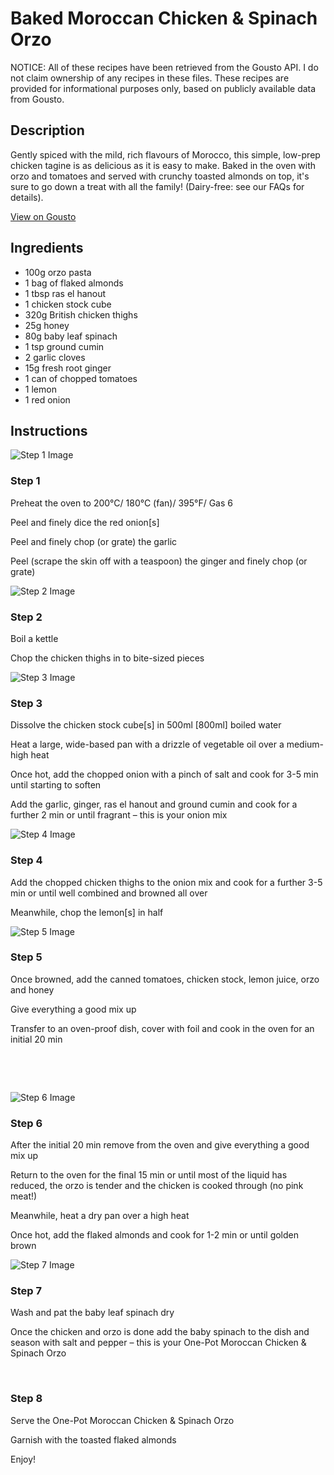 # Baked Moroccan Chicken & Spinach Orzo

NOTICE: All of these recipes have been retrieved from the Gousto API. I do not claim ownership of any recipes in these files. These recipes are provided for informational purposes only, based on publicly available data from Gousto.

## Description

Gently spiced with the mild, rich flavours of Morocco, this simple, low-prep chicken tagine is as delicious as it is easy to make. Baked in the oven with orzo and tomatoes and served with crunchy toasted almonds on top, it's sure to go down a treat with all the family! (Dairy-free: see our FAQs for details).

[View on Gousto](https://www.gousto.co.uk/recipes/cookbook/baked-moroccan-chicken-spinach-orzo)

## Ingredients

- 100g orzo pasta
- 1 bag of flaked almonds
- 1 tbsp ras el hanout
- 1 chicken stock cube 
- 320g British chicken thighs
- 25g honey
- 80g baby leaf spinach
- 1 tsp ground cumin
- 2 garlic cloves
- 15g fresh root ginger
- 1 can of chopped tomatoes
- 1 lemon
- 1 red onion

## Instructions

![Step 1 Image](https://production-media.gousto.co.uk/cms/recipe-step-image/1615.-step-1-x200.jpg)

### Step 1

Preheat the oven to 200&deg;C/ 180&deg;C (fan)/ 395&deg;F/ Gas 6


Peel and finely dice the red&nbsp;onion<span class="text-danger">[s]</span>


Peel and finely chop (or grate) the garlic


Peel (scrape the skin off with a teaspoon) the ginger&nbsp;and finely chop (or grate)

![Step 2 Image](https://production-media.gousto.co.uk/cms/recipe-step-image/1615.-step-2-x200.jpg)

### Step 2

Boil a kettle


Chop the chicken thighs in to bite-sized pieces

![Step 3 Image](https://production-media.gousto.co.uk/cms/recipe-step-image/1615.-step-3-x200.jpg)

### Step 3

Dissolve the chicken stock cube<span class="text-danger">[s]</span> in 500ml <span class="text-danger">[800ml]</span> boiled water


Heat a large, wide-based pan with a drizzle of vegetable oil&nbsp;over a medium-high heat


Once hot, add the chopped onion&nbsp;with a pinch of salt and cook for 3-5 min until starting to soften


Add the garlic, ginger, ras el hanout and&nbsp;ground cumin and cook for a further 2 min or until fragrant &ndash; this is your onion mix

![Step 4 Image](https://production-media.gousto.co.uk/cms/recipe-step-image/1615.-step-4-x200.jpg)

### Step 4

Add the chopped chicken thighs to the onion mix and cook for a further 3-5 min or until well combined and browned all over&nbsp;


Meanwhile, chop the lemon<span class="text-danger">[s]</span> in half

![Step 5 Image](https://production-media.gousto.co.uk/cms/recipe-step-image/1615.-step-5-x200.jpg)

### Step 5

Once browned, add the canned tomatoes, chicken stock, lemon juice, orzo and honey


Give everything a good mix up


Transfer to an oven-proof dish, cover with foil and cook in the oven for an initial 20 min


&nbsp;


&nbsp;

![Step 6 Image](https://production-media.gousto.co.uk/cms/recipe-step-image/1615.-step-6-x200.jpg)

### Step 6

After the initial 20 min remove from the oven and give everything&nbsp;a good mix up


Return to the oven for the final 15 min or until most of the liquid has reduced, the&nbsp;orzo is tender and the chicken is cooked through (no pink meat!)&nbsp;


Meanwhile, heat a dry pan over a high heat&nbsp;


Once hot, add the flaked almonds and cook for 1-2 min or until golden brown

![Step 7 Image](https://production-media.gousto.co.uk/cms/recipe-step-image/1615.-step-7-x200.jpg)

### Step 7

Wash and pat the baby leaf spinach dry


Once the chicken and orzo is done add the&nbsp;baby spinach&nbsp;to the dish and season with salt and pepper &ndash;&nbsp;this is your One-Pot Moroccan Chicken&nbsp;&amp; Spinach Orzo


&nbsp;

### Step 8

Serve the One-Pot Moroccan Chicken &amp; Spinach Orzo


Garnish with the&nbsp;toasted flaked&nbsp;almonds


Enjoy!

